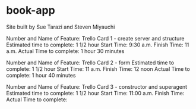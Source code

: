 # book-app

Site built by Sue Tarazi and Steven Miyauchi

Number and Name of Feature: Trello Card 1 - create server and structure
Estimated time to complete: 1 1/2 hour
Start Time: 9:30 a.m.
Finish Time: 11 a.m.
Actual Time to complete: 1 hour 30 minutes

Number and Name of Feature: Trello Card 2 - form
Estimated time to complete: 1 1/2 hour
Start Time: 11 a.m.
Finish Time: 12 noon
Actual Time to complete: 1 hour 40 minutes

Number and Name of Feature: Trello Card 3 - constructor and superagent
Estimated time to complete: 1 1/2 hour
Start Time: 11:00 a.m.
Finish Time: 
Actual Time to complete: 